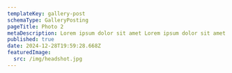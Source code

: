```yaml
---
templateKey: gallery-post
schemaType: GalleryPosting
pageTitle: Photo 2
metaDescription: Lorem ipsum dolor sit amet Lorem ipsum dolor sit amet
published: true
date: 2024-12-28T19:59:28.668Z
featuredImage:
  src: /img/headshot.jpg
---
```

